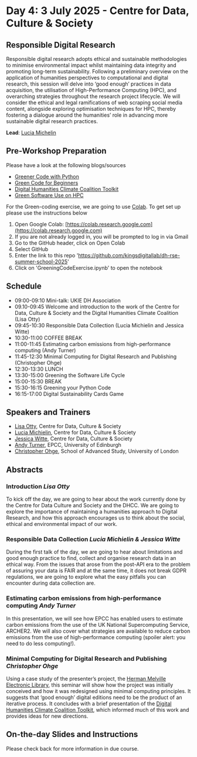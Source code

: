 # Day 4: 3 July 2025 - Centre for Data, Culture & Society

## Responsible Digital Research

Responsible digital research adopts ethical and sustainable methodologies to minimise environmental impact whilst maintaining data integrity and promoting long-term sustainability. Following a preliminary overview on the application of humanities perspectives to computational and digital research, this session will delve into ‘good enough’ practices in data acquisition, the utilisation of High-Performance Computing (HPC), and overarching strategies throughout the research project lifecycle. We will consider the ethical and legal ramifications of web scraping social media content, alongside exploring optimisation techniques for HPC, thereby fostering a dialogue around the humanities’ role in advancing more sustainable digital research practices. 

**Lead**: [Lucia Michelin](https://www.ed.ac.uk/profile/dr-lucia-michielin)

## Pre-Workshop Preparation

Please have a look at the following blogs/sources
- [Greener Code with Python](https://www.suso.academy/en/2023/03/13/green-coding-the-5-most-important-basics-for-sustainable-software-development-with-code-examples/)
- [Green Code for Beginners](https://arvid.tech/green-code-for-beginners/)
- [Digital Humanities Climate Coalition Toolkit](https://sas-dhrh.github.io/dhcc-toolkit/)
- [Green Software Use on HPC](https://carpentries-incubator.github.io/green-software-hpc/)
  
For the Green-coding exercise, we are going to use [Colab](https://colab.google/). To get set up please use the instructions below
1. Open Google Colab: [https://colab.research.google.com](https://colab.research.google.com)
2. If you are not already logged in, you will be prompted to log in via Gmail
3. Go to the GitHub header, click on Open Colab
4. Select GitHub
5. Enter the link to this repo 'https://github.com/kingsdigitallab/dh-rse-summer-school-2025'
6. Click on 'GreeningCodeExercise.ipynb' to open the notebook

## Schedule

- 09:00-09:10 Mini-talk: UKIE DH Association
- 09.10-09:45 Welcome and introduction to the work of the Centre for Data, Culture & Society and the Digital Humanities Climate Coalition (Lisa Otty)
- 09:45-10:30 Responsible Data Collection (Lucia Michielin and Jessica Witte)
- 10:30-11:00 COFFEE BREAK
- 11:00-11:45 Estimating carbon emissions from high-performance computing (Andy Turner)
- 11:45-12:30 Minimal Computing for Digital Research and Publishing (Christopher Ohge)
- 12:30-13:30 LUNCH
- 13:30-15:00 Greening the Software Life Cycle
- 15:00-15:30 BREAK
- 15:30-16:15 Greening your Python Code
- 16:15-17:00 Digital Sustainability Cards Game
  
## Speakers and Trainers
- [Lisa Otty](https://efi.ed.ac.uk/people/lisa-otty/), Centre for Data, Culture & Society
- [Lucia Michielin](https://efi.ed.ac.uk/people/lucia-michielin/), Centre for Data, Culture & Society
- [Jessica Witte](https://efi.ed.ac.uk/people/jessica-witte/), Centre for Data, Culture & Society
- [Andy Turner](https://www.epcc.ed.ac.uk/about-us/our-team/dr-andrew-turner), EPCC, University of Edinburgh
- [Christopher Ohge](https://christopherohge.com/), School of Advanced Study, University of London

## Abstracts
### Introduction *Lisa Otty*
To kick off the day, we are going to hear about the work currently done by the Centre for Data Culture and Society and the DHCC. We are going to explore the importance of maintaining a humanities approach to Digital Research, and how this approach encourages us to think about the social, ethical and environmental impact of our work.
  
### Responsible Data Collection  *Lucia Michielin & Jessica Witte*
During the first talk of the day, we are going to hear about limitations and good enough practice to find, collect and organise research data in an ethical way. From the issues that arose from the post-API era to the problem of assuring your data is FAIR and at the same time, it does not break GDPR regulations, we are going to explore what the easy pitfalls you can encounter during data collection are. 

### Estimating carbon emissions from high-performance computing *Andy Turner*
In this presentation, we will see how EPCC has enabled users to estimate carbon emissions from the use of the UK National Supercomputing Service, ARCHER2. We will also cover what strategies are available to reduce carbon emissions from the use of high-performance computing (spoiler alert: you need to do less computing!).

### Minimal Computing for Digital Research and Publishing *Christopher Ohge*
Using a case study of the presenter’s project, the [Herman Melville Electronic Library](https://melville.electroniclibrary.org/), this seminar will show how the project was initially conceived and how it was redesigned using minimal computing principles. It suggests that ‘good enough’ digital editions need to be the product of an iterative process. It concludes with a brief presentation of the [Digital Humanities Climate Coalition Toolkit](https://sas-dhrh.github.io/dhcc-toolkit/), which informed much of this work and provides ideas for new directions.

## On-the-day Slides and Instructions

Please check back for more information in due course.
